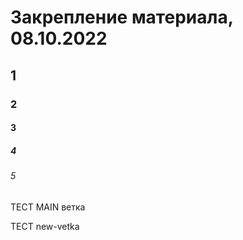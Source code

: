 # Закрепление материала, 08.10.2022

## 1
### 2
#### 3
##### 4
###### 5


ТЕСТ MAIN ветка

ТЕСТ new-vetka
